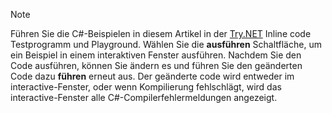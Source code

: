
> [!NOTE]
> Führen Sie die C#-Beispielen in diesem Artikel in der [Try.NET](https://try.dot.net) Inline code Testprogramm und Playground. Wählen Sie die **ausführen** Schaltfläche, um ein Beispiel in einem interaktiven Fenster ausführen. Nachdem Sie den Code ausführen, können Sie ändern es und führen Sie den geänderten Code dazu **führen** erneut aus. Der geänderte code wird entweder im interactive-Fenster, oder wenn Kompilierung fehlschlägt, wird das interactive-Fenster alle C#-Compilerfehlermeldungen angezeigt.  
